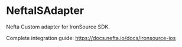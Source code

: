 # NeftaISAdapter

Nefta Custom adapter for IronSource SDK.

Complete integration guide: https://docs.nefta.io/docs/ironsource-ios
